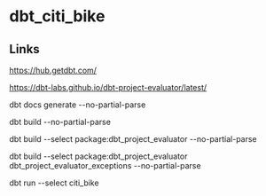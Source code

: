 # dbt_citi_bike

## Links

https://hub.getdbt.com/

https://dbt-labs.github.io/dbt-project-evaluator/latest/



dbt docs generate --no-partial-parse

dbt build --no-partial-parse

dbt build --select package:dbt_project_evaluator --no-partial-parse

dbt build --select package:dbt_project_evaluator dbt_project_evaluator_exceptions --no-partial-parse

dbt run --select citi_bike